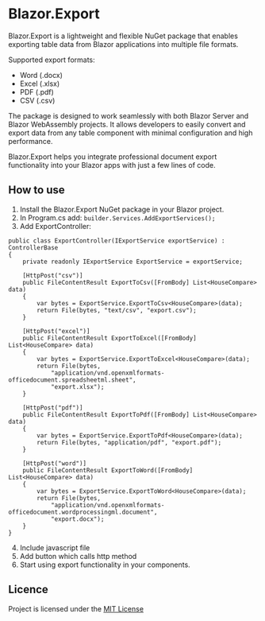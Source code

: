 # Blazor.Export
Blazor.Export is a lightweight and flexible NuGet package that enables exporting table data from Blazor applications into multiple file formats.

Supported export formats:
- Word (.docx)
- Excel (.xlsx)
- PDF (.pdf)
- CSV (.csv)

The package is designed to work seamlessly with both Blazor Server and Blazor WebAssembly projects.
It allows developers to easily convert and export data from any table component with minimal configuration and high performance.

Blazor.Export helps you integrate professional document export functionality into your Blazor apps with just a few lines of code.


## How to use

1. Install the Blazor.Export NuGet package in your Blazor project.
2. In Program.cs add: ```builder.Services.AddExportServices();```
3. Add ExportController:
```
public class ExportController(IExportService exportService) : ControllerBase
{
    private readonly IExportService ExportService = exportService;

    [HttpPost("csv")]
    public FileContentResult ExportToCsv([FromBody] List<HouseCompare> data)
    {
        var bytes = ExportService.ExportToCsv<HouseCompare>(data);
        return File(bytes, "text/csv", "export.csv");
    }

    [HttpPost("excel")]
    public FileContentResult ExportToExcel([FromBody] List<HouseCompare> data)
    {
        var bytes = ExportService.ExportToExcel<HouseCompare>(data);
        return File(bytes,
            "application/vnd.openxmlformats-officedocument.spreadsheetml.sheet",
            "export.xlsx");
    }

    [HttpPost("pdf")]
    public FileContentResult ExportToPdf([FromBody] List<HouseCompare> data)
    {
        var bytes = ExportService.ExportToPdf<HouseCompare>(data);
        return File(bytes, "application/pdf", "export.pdf");
    }

    [HttpPost("word")]
    public FileContentResult ExportToWord([FromBody] List<HouseCompare> data)
    {
        var bytes = ExportService.ExportToWord<HouseCompare>(data);
        return File(bytes,
            "application/vnd.openxmlformats-officedocument.wordprocessingml.document",
            "export.docx");
    }
}
```
4. Include javascript file
5. Add button which calls http method
6. Start using export functionality in your components.


## Licence

Project is licensed under the [MIT License](https://github.com/Smayke95/Blazor.Export/blob/master/LICENSE)